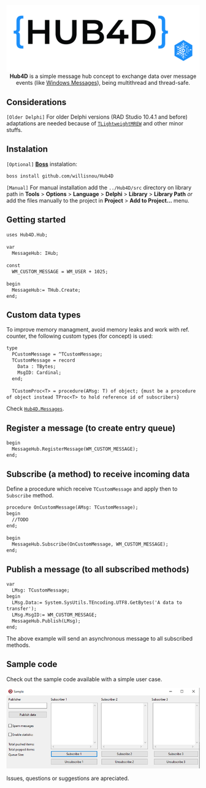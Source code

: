 <p align="center">
  <img src="https://github.com/willisnou/Hub4D/blob/main/resources/logo.jpg"><br>
  <b>Hub4D</b> is a simple message hub concept to exchange data over message events (like <a href="https://learn.microsoft.com/en-us/windows/win32/learnwin32/window-messages">Windows Messages</a>), being multithread and thread-safe.
</p>

## Considerations
`[Older Delphi]` For older Delphi versions (RAD Studio 10.4.1 and before) adaptations are needed because of [`TLightweightMREW`](https://docwiki.embarcadero.com/Libraries/Sydney/en/System.SyncObjs.TLightweightMREW) and other minor stuffs.

## Instalation
`[Optional]` [**Boss**](https://github.com/HashLoad/boss) instalation:
```
boss install github.com/willisnou/Hub4D
```
`[Manual]` For manual installation add the `../Hub4D/src` directory on library path in **Tools** > **Options** > **Language** > **Delphi** > **Library** > **Library Path** _or_ add the files manually to the project in **Project** > **Add to Project...** menu.

## Getting started
```delphi
uses Hub4D.Hub;

var
  MessageHub: IHub;

const
  WM_CUSTOM_MESSAGE = WM_USER + 1025;

begin
  MessageHub:= THub.Create;
end;
```

## Custom data types
To improve memory managment, avoid memory leaks and work with ref. counter, the following custom types (for concept) is used:
```delphi
type
  PCustomMessage = ^TCustomMessage;
  TCustomMessage = record
    Data : TBytes;
    MsgID: Cardinal;
  end;

  TCustomProc<T> = procedure(AMsg: T) of object; {must be a procedure of object instead TProc<T> to hold reference id of subscribers}
```
Check [`Hub4D.Messages`](https://github.com/willisnou/Hub4D/blob/main/src/Hub4D.Messages.pas).

## Register a message (to create entry queue)
```delphi
begin
  MessageHub.RegisterMessage(WM_CUSTOM_MESSAGE);
end;
```

## Subscribe (a method) to receive incoming data
Define a procedure which receive `TCustomMessage` and apply then to `Subscribe` method.
```delphi
procedure OnCustomMessage(AMsg: TCustomMessage);
begin
  //TODO
end;

begin
  MessageHub.Subscribe(OnCustomMessage, WM_CUSTOM_MESSAGE);
end;
```

## Publish a message (to all subscribed methods)
```delphi
var
  LMsg: TCustomMessage;
begin
  LMsg.Data:= System.SysUtils.TEncoding.UTF8.GetBytes('A data to transfer');
  LMsg.MsgID:= WM_CUSTOM_MESSAGE;
  MessageHub.Publish(LMsg);
end;
```
The above example will send an asynchronous message to all subscribed methods.

## Sample code
Check out the sample code available with a simple user case.
<p align="left">
  <img src="https://github.com/willisnou/Hub4D/blob/main/resources/sample-project.png"><br>
</p>
Issues, questions or suggestions are apreciated.
